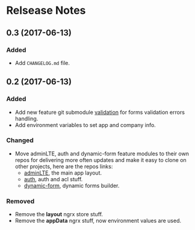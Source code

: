 # Relsease Notes

## 0.3 (2017-06-13)

### Added

- Add `CHANGELOG.md` file.

## 0.2 (2017-06-13)

### Added

- Add new feature git submodule [validation](https://github.com/llstarscreamll/ngx-validation) for forms validation errors handling.
- Add environment variables to set app and company info.

### Changed

- Move adminLTE, auth and dynamic-form feature modules to their own repos for delivering more often updates and make it easy to clone on other projects, here are the repos links:
    - [adminLTE](https://github.com/llstarscreamll/ngx-adminLte), the main app layout.
    - [auth](https://github.com/llstarscreamll/ngx-auth), auth and acl stuff.
    - [dynamic-form](https://github.com/llstarscreamll/ngx-dynamic-form), dynamic forms builder.

### Removed

- Remove the **layout** ngrx store stuff.
- Remove the **appData** ngrx stuff, now environment values are used.